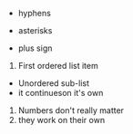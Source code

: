 - hyphens
* asterisks
+ plus sign

1.  First ordered list item
  * Unordered sub-list
  * it continueson it's own
1. Numbers don't really matter
2. they work on their own
